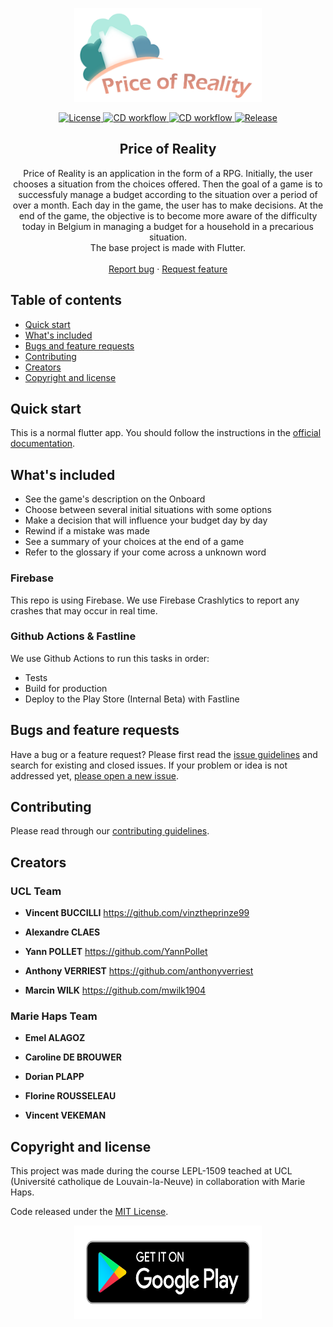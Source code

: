 <p align="center">
  <a>
    <img src="./assets/images/priceofreality_clear.png" alt="Logo" width=300 height=150>
  </a>
  <div align="center">
    <a href="https://img.shields.io/github/license/priceofreality/flutter-app"><img src="https://img.shields.io/github/license/priceofreality/flutter-app" alt="License"/>
    </a>
    <a href="https://img.shields.io/github/workflow/status/priceofreality/flutter-app/CD"><img src="https://img.shields.io/github/workflow/status/priceofreality/flutter-app/CD" alt="CD workflow"/>
    </a>
    <a href="https://img.shields.io/github/last-commit/priceofreality/flutter-app"><img src="https://img.shields.io/github/last-commit/priceofreality/flutter-app" alt="CD workflow"/>
    </a>
    <a href="https://img.shields.io/github/v/release/priceofreality/flutter-app?include_prereleases"><img src="https://img.shields.io/github/v/release/priceofreality/flutter-app?include_prereleases" alt="Release"/>
    </a>
</div>
  <h2 align="center">Price of Reality</h2>

  <p align="center">
    Price of Reality is an application in the form of a RPG. Initially, the user chooses a situation  from the choices offered. Then the goal of a game is to successfuly manage a budget according to the situation over a period of over a month. Each day in the game, the user has to make decisions. At the end of the game, the objective is to become more aware of the difficulty today in Belgium in managing a budget for a household in a precarious situation.
    <br>
    The base project is made with Flutter.
    <br>
    <br>
    <a href="https://github.com/priceofreality/flutter-app/issues/new">Report bug</a>
    ·
    <a href="https://github.com/priceofreality/flutter-app/issues/new">Request feature</a>
  </p>
</p>

## Table of contents

- [Quick start](#quick-start)
- [What's included](#whats-included)
- [Bugs and feature requests](#bugs-and-feature-requests)
- [Contributing](#contributing)
- [Creators](#creators)
- [Copyright and license](#copyright-and-license)

## Quick start

This is a normal flutter app. You should follow the instructions in the [official documentation](https://flutter.io/docs/get-started/install).

## What's included

* See the game's description on the Onboard
* Choose between several initial situations with some options
* Make a decision that will influence your budget day by day
* Rewind if a mistake was made
* See a summary of your choices at the end of a game
* Refer to the glossary if your come across a unknown word

### Firebase

This repo is using Firebase. We use Firebase Crashlytics to report any crashes that may occur in real time.

### Github Actions & Fastline

We use Github Actions to run this tasks in order:
* Tests
* Build for production
* Deploy to the Play Store (Internal Beta) with Fastline

## Bugs and feature requests

Have a bug or a feature request? Please first read the [issue guidelines](https://github.com/priceofreality/flutter-app/master/CONTRIBUTING.md) and search for existing and closed issues. If your problem or idea is not addressed yet, [please open a new issue](https://github.com/priceofreality/flutter-app/issues/new).

## Contributing

Please read through our [contributing guidelines](https://github.com/priceofreality/flutter-app/master/CONTRIBUTING.md).

## Creators
### UCL Team
 - **Vincent BUCCILLI** <https://github.com/vinztheprinze99>

 - **Alexandre CLAES**

 - **Yann POLLET** <https://github.com/YannPollet>

 - **Anthony VERRIEST** <https://github.com/anthonyverriest>

 - **Marcin WILK** <https://github.com/mwilk1904>

### Marie Haps Team
  - **Emel ALAGOZ**

  - **Caroline DE BROUWER**

  - **Dorian PLAPP**

  - **Florine ROUSSELEAU**

  - **Vincent VEKEMAN**
## Copyright and license
This project was made during the course LEPL-1509 teached at UCL (Université catholique de Louvain-la-Neuve) in collaboration with Marie Haps.

Code released under the [MIT License](https://github.com/priceofreality/flutter-app/blob/master/LICENSE).
<p align="center">
  <a href="https://play.google.com/store/apps/details?id=com.projet4.price_of_reality">
    <img  src="./assets/images/google-play-badge.png" alt="Logo" width=300 height=150>
  </a>

</p>
